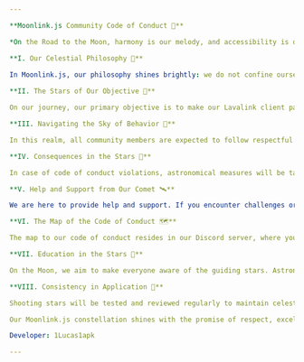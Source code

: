```yaml
---

**Moonlink.js Community Code of Conduct 🌙**

*On the Road to the Moon, harmony is our melody, and accessibility is our guiding constellation. Through our digital skies, we navigate with respect, patience, and excellence in every star we create.*

**I. Our Celestial Philosophy 🚀**
  
In Moonlink.js, our philosophy shines brightly: we do not confine ourselves to minimal package sizes. We believe that quality and completeness are essential constellations, empowering developers to achieve their musical goals. While others may sacrifice functionality in pursuit of minimalism, we strike a balance, offering a comprehensive package. This complete and robust approach is paramount to simplify and inspire the creation of exceptional music bots. 🌟

**II. The Stars of Our Objective 🌠**

On our journey, our primary objective is to make our Lavalink client package accessible to everyone. We commit to providing assistance whenever needed, with a dedicated focus on accessibility, regardless of package weight or other considerations.

**III. Navigating the Sky of Behavior 🌌**

In this realm, all community members are expected to follow respectful behavior guidelines. The path is forbidden for homophobic, racist, sexist, or any form of discriminatory behavior. In our community universe, patience and tolerance are guiding stars in all interactions.

**IV. Consequences in the Stars 🌠**

In case of code of conduct violations, astronomical measures will be taken. Those who break the rules more than three times may face banishment from the support server. On GitHub, inappropriate behavior will lead to an eclipse, with contributions ignored. However, redemption is a star that can shine again if there is a genuine plea for forgiveness.

**V. Help and Support from Our Comet 🛰️**

We are here to provide help and support. If you encounter challenges or have questions, our digital comet stands ready to assist you in navigating the cosmos. In the Discord server, a warm welcome awaits you, and at the end of our joint journey, we wish your day to be filled with starlight: "Have a great day!" ✨

**VI. The Map of the Code of Conduct 🗺️**

The map to our code of conduct resides in our Discord server, where you can access it at any time. [Link to the server](https://discord.gg/YxEbzPB7).

**VII. Education in the Stars 🌟**

On the Moon, we aim to make everyone aware of the guiding stars. Astronomical reminders will be shared, reminding everyone of the code of conduct guidelines and other relevant principles.

**VIII. Consistency in Application 🌌**

Shooting stars will be tested and reviewed regularly to maintain celestial standards. Cosmic errors will be corrected, and stellar updates will be released as needed.

Our Moonlink.js constellation shines with the promise of respect, excellence, and accessibility. Adhering to this code of conduct is paramount to maintaining harmony in our stellar community. If you have questions or need clarification, do not hesitate to contact us on our Discord server.

Developer: 1Lucas1apk

---
```

